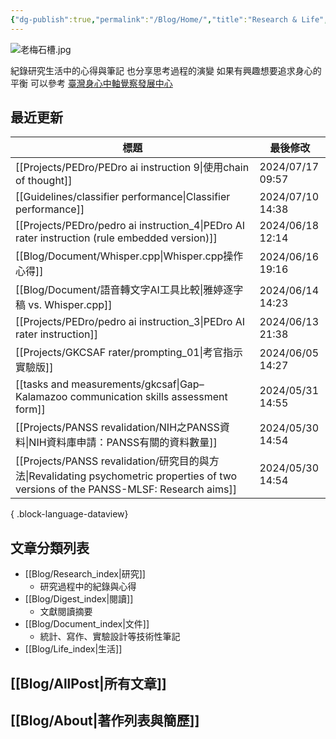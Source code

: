 ```yaml
---
{"dg-publish":true,"permalink":"/Blog/Home/","title":"Research & Life","contentClasses":"cards","tags":["blog","gardenEntry","gardenEntry"],"created":"2023-02-16T00:00:00.000Z","updated":"2024-04-11T16:22"}
---
```



![老梅石槽.jpg](/img/user/Blog/images/%E8%80%81%E6%A2%85%E7%9F%B3%E6%A7%BD.jpg)

紀錄研究生活中的心得與筆記
也分享思考過程的演變
如果有興趣想要追求身心的平衡
可以參考 [臺灣身心中軸覺察發展中心](https://bmaa.tw)

## 最近更新

| 標題                                                                                                                                | 最後修改              |
| --------------------------------------------------------------------------------------------------------------------------------- | ----------------- |
| [[Projects/PEDro/PEDro ai instruction 9\|使用chain of thought]]                                                                  | 2024/07/17  09:57 |
| [[Guidelines/classifier performance\|Classifier performance]]                                                                  | 2024/07/10  14:38 |
| [[Projects/PEDro/pedro ai instruction_4\|PEDro AI rater instruction (rule embedded version)]]                                  | 2024/06/18  12:14 |
| [[Blog/Document/Whisper.cpp\|Whisper.cpp操作心得]]                                                                                 | 2024/06/16  19:16 |
| [[Blog/Document/語音轉文字AI工具比較\|雅婷逐字稿 vs. Whisper.cpp]]                                                                           | 2024/06/14  14:23 |
| [[Projects/PEDro/pedro ai instruction_3\|PEDro AI rater instruction]]                                                          | 2024/06/13  21:38 |
| [[Projects/GKCSAF rater/prompting_01\|考官指示 實驗版]]                                                                               | 2024/06/05  14:27 |
| [[tasks and measurements/gkcsaf\|Gap–Kalamazoo communication skills assessment form]]                                          | 2024/05/31  14:55 |
| [[Projects/PANSS revalidation/NIH之PANSS資料\|NIH資料庫申請：PANSS有關的資料數量]]                                                             | 2024/05/30  14:54 |
| [[Projects/PANSS revalidation/研究目的與方法\|Revalidating psychometric properties of two versions of the PANSS-MLSF: Research aims]] | 2024/05/30  14:54 |

{ .block-language-dataview}

## 文章分類列表

- [[Blog/Research_index\|研究]]
    - 研究過程中的紀錄與心得
- [[Blog/Digest_index\|閱讀]]
    - 文獻閱讀摘要
- [[Blog/Document_index\|文件]]
    - 統計、寫作、實驗設計等技術性筆記
- [[Blog/Life_index\|生活]]

## [[Blog/AllPost\|所有文章]]

## [[Blog/About\|著作列表與簡歷]]
